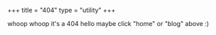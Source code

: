 +++
title = "404"
type = "utility"
+++

whoop whoop it's a 404 hello maybe click "home" or "blog" above :)
